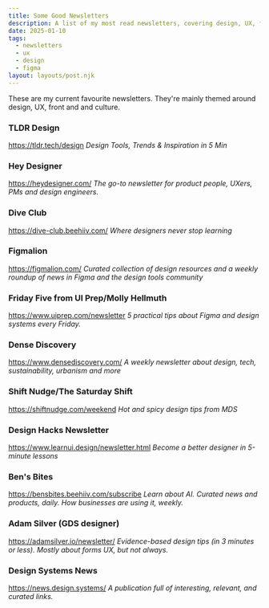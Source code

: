 ```yaml
---
title: Some Good Newsletters
description: A list of my most read newsletters, covering design, UX, front end and culture
date: 2025-01-10
tags:
  - newsletters
  - ux
  - design
  - figma
layout: layouts/post.njk
---
```


These are my current favourite newsletters. They're mainly themed around design, UX, front and and culture.


### TLDR Design

https://tldr.tech/design
_Design Tools, Trends & Inspiration in 5 Min_

### Hey Designer

https://heydesigner.com/
_The go-to newsletter for product people, UXers, PMs and design engineers._

### Dive Club 

https://dive-club.beehiiv.com/
_Where designers never stop learning_

### Figmalion

https://figmalion.com/
_Curated collection of design resources and a weekly roundup of news in Figma and the design tools community_

### Friday Five from UI Prep/Molly Hellmuth

https://www.uiprep.com/newsletter
_5 practical tips about Figma and design systems every Friday._

### Dense Discovery

https://www.densediscovery.com/
_A weekly newsletter about design, tech, sustainability, urbanism and more_

### Shift Nudge/The Saturday Shift 

https://shiftnudge.com/weekend
_Hot and spicy design tips from MDS_

### Design Hacks Newsletter

https://www.learnui.design/newsletter.html
_Become a better designer in 5-minute lessons_

### Ben's Bites

https://bensbites.beehiiv.com/subscribe
_Learn about AI. Curated news and products, daily. How businesses are using it, weekly._

### Adam Silver (GDS designer)

https://adamsilver.io/newsletter/
_Evidence-based design tips (in 3 minutes or less). Mostly about forms UX, but not always._

### Design Systems News

https://news.design.systems/
_A publication full of interesting, relevant, and curated links._


